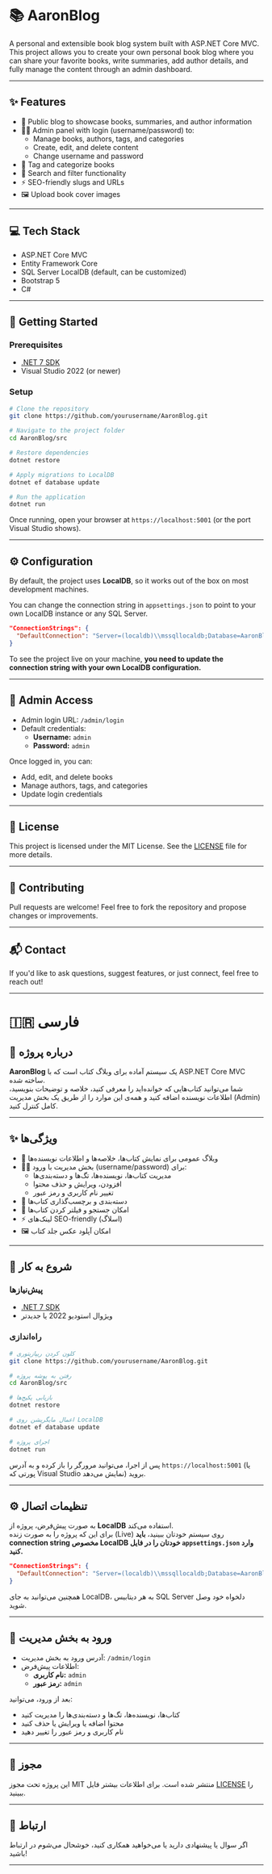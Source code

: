 
# 📚 AaronBlog

A personal and extensible book blog system built with ASP.NET Core MVC.  
This project allows you to create your own personal book blog where you can share your favorite books, write summaries, add author details, and fully manage the content through an admin dashboard.

---

## ✨ Features

- 📝 Public blog to showcase books, summaries, and author information
- 🧑‍💼 Admin panel with login (username/password) to:
  - Manage books, authors, tags, and categories
  - Create, edit, and delete content
  - Change username and password
- 🔖 Tag and categorize books
- 🔎 Search and filter functionality
- ⚡ SEO-friendly slugs and URLs
- 🖼 Upload book cover images

---

## 💻 Tech Stack

- ASP.NET Core MVC
- Entity Framework Core
- SQL Server LocalDB (default, can be customized)
- Bootstrap 5
- C#

---

## 🚀 Getting Started

### Prerequisites

- [.NET 7 SDK](https://dotnet.microsoft.com/download)
- Visual Studio 2022 (or newer)

### Setup

```bash
# Clone the repository
git clone https://github.com/yourusername/AaronBlog.git

# Navigate to the project folder
cd AaronBlog/src

# Restore dependencies
dotnet restore

# Apply migrations to LocalDB
dotnet ef database update

# Run the application
dotnet run
```

Once running, open your browser at `https://localhost:5001` (or the port Visual Studio shows).

---

## ⚙️ Configuration

By default, the project uses **LocalDB**, so it works out of the box on most development machines.

You can change the connection string in `appsettings.json` to point to your own LocalDB instance or any SQL Server.

```json
"ConnectionStrings": {
  "DefaultConnection": "Server=(localdb)\\mssqllocaldb;Database=AaronBlogDb;Trusted_Connection=True;MultipleActiveResultSets=true"
}
```

To see the project live on your machine, **you need to update the connection string with your own LocalDB configuration.**

---

## 🔐 Admin Access

- Admin login URL: `/admin/login`
- Default credentials:  
  - **Username:** `admin`
  - **Password:** `admin`

Once logged in, you can:

- Add, edit, and delete books
- Manage authors, tags, and categories
- Update login credentials

---

## 🪪 License

This project is licensed under the MIT License. See the [LICENSE](LICENSE) file for more details.

---

## 🌟 Contributing

Pull requests are welcome! Feel free to fork the repository and propose changes or improvements.

---

## 📬 Contact

If you'd like to ask questions, suggest features, or just connect, feel free to reach out!

---

# 🇮🇷 فارسی

## 💬 درباره پروژه

**AaronBlog** یک سیستم آماده برای وبلاگ کتاب است که با ASP.NET Core MVC ساخته شده.  
شما می‌توانید کتاب‌هایی که خوانده‌اید را معرفی کنید، خلاصه و توضیحات بنویسید، اطلاعات نویسنده اضافه کنید و همه‌ی این موارد را از طریق یک بخش مدیریت (Admin) کامل کنترل کنید.

---

## ✨ ویژگی‌ها

- 📝 وبلاگ عمومی برای نمایش کتاب‌ها، خلاصه‌ها و اطلاعات نویسنده‌ها
- 🧑‍💼 بخش مدیریت با ورود (username/password) برای:
  - مدیریت کتاب‌ها، نویسنده‌ها، تگ‌ها و دسته‌بندی‌ها
  - افزودن، ویرایش و حذف محتوا
  - تغییر نام کاربری و رمز عبور
- 🔖 دسته‌بندی و برچسب‌گذاری کتاب‌ها
- 🔎 امکان جستجو و فیلتر کردن کتاب‌ها
- ⚡ لینک‌های SEO-friendly (اسلاگ)
- 🖼 امکان آپلود عکس جلد کتاب

---

## 🚀 شروع به کار

### پیش‌نیازها

- [.NET 7 SDK](https://dotnet.microsoft.com/download)
- ویژوال استودیو 2022 یا جدیدتر

### راه‌اندازی

```bash
# کلون کردن ریپازیتوری
git clone https://github.com/yourusername/AaronBlog.git

# رفتن به پوشه پروژه
cd AaronBlog/src

# بازیابی پکیج‌ها
dotnet restore

# اعمال مایگریشن روی LocalDB
dotnet ef database update

# اجرای پروژه
dotnet run
```

پس از اجرا، می‌توانید مرورگر را باز کرده و به آدرس `https://localhost:5001` (یا پورتی که Visual Studio نمایش می‌دهد) بروید.

---

## ⚙️ تنظیمات اتصال

به صورت پیش‌فرض، پروژه از **LocalDB** استفاده می‌کند.  
برای این که پروژه را به صورت زنده (Live) روی سیستم خودتان ببینید، **باید connection string مخصوص LocalDB خودتان را در فایل `appsettings.json` وارد کنید.**

```json
"ConnectionStrings": {
  "DefaultConnection": "Server=(localdb)\\mssqllocaldb;Database=AaronBlogDb;Trusted_Connection=True;MultipleActiveResultSets=true"
}
```

همچنین می‌توانید به جای LocalDB، به هر دیتابیس SQL Server دلخواه خود وصل شوید.

---

## 🔐 ورود به بخش مدیریت

- آدرس ورود به بخش مدیریت: `/admin/login`
- اطلاعات پیش‌فرض:
  - **نام کاربری:** `admin`
  - **رمز عبور:** `admin`

بعد از ورود، می‌توانید:

- کتاب‌ها، نویسنده‌ها، تگ‌ها و دسته‌بندی‌ها را مدیریت کنید
- محتوا اضافه یا ویرایش یا حذف کنید
- نام کاربری و رمز عبور را تغییر دهید

---

## 🪪 مجوز

این پروژه تحت مجوز MIT منتشر شده است. برای اطلاعات بیشتر فایل [LICENSE](LICENSE) را ببینید.

---

## 💬 ارتباط

اگر سوال یا پیشنهادی دارید یا می‌خواهید همکاری کنید، خوشحال می‌شوم در ارتباط باشید!

---
